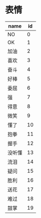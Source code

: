 # 表情
name | id
-----|---
NO   | 0
OK  |  1
加油  |  2
喜欢  |  3
奋斗  |  4
好棒  |  5
委屈  |  6
强  |  7
得意  |  8
微笑  |  9
懂了  |  10
抱拳  |  11
握手  |  12
没听懂  |  13
流泪  |  14
疑问  |  15
胜利  |  16
送花  |  17
难过  |  18
鼓掌  |  19



